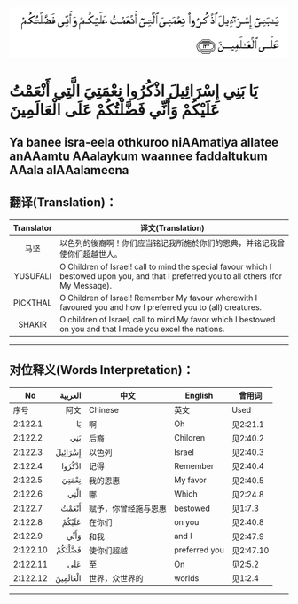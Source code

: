 ![002:122](images/002_122.gif)

#   يَا بَنِي إِسْرَائِيلَ اذْكُرُوا نِعْمَتِيَ الَّتِي أَنْعَمْتُ عَلَيْكُمْ وَأَنِّي فَضَّلْتُكُمْ عَلَى الْعَالَمِينَ 

## Ya banee isra-eela othkuroo niAAmatiya allatee anAAamtu AAalaykum waannee faddaltukum AAala alAAalameena

## 翻译(Translation)：

| Translator | 译文(Translation)                                            |
|:----------:| ------------------------------------------------------------ |
| 马坚       | 以色列的後裔啊！你们应当铭记我所施於你们的恩典，并铭记我曾使你们超越世人。 |
| YUSUFALI   | O Children of Israel! call to mind the special favour which I bestowed upon you, and that I preferred you to all others (for My Message). |
| PICKTHAL   | O Children of Israel! Remember My favour wherewith I favoured you and how I preferred you to (all) creatures. |
| SHAKIR     | O children of Israel, call to mind My favor which I bestowed on you and that I made you excel the nations. |

---

## 对位释义(Words Interpretation)：

| No       | العربية  | 中文                 | English       | 曾用词    |
| -------- | --------:| -------------------- | ------------- | --------- |
| 序号     | 阿文     | Chinese              | 英文          | Used    |
| 2:122.1  | يَا    | 啊                   | Oh            | 见2:21.1  |
| 2:122.2  | بَنِي | 后裔                 | Children      | 见2:40.2  |
| 2:122.3  | إِسْرَائِيلَ | 以色列               | Israel        | 见2:40.3  |
| 2:122.4  | اذْكُرُوا | 记得                 | Remember      | 见2:40.4  |
| 2:122.5  | نِعْمَتِيَ | 我的恩惠             | My favor      | 见2:40.5  |
| 2:122.6  | الَّتِي | 哪                   | Which         | 见2:24.8  |
| 2:122.7  | أَنْعَمْتُ | 赋予，你曾经施与恩惠 | bestowed      | 见1:7.3   |
| 2:122.8  | عَلَيْكُمْ | 在你们               | on you        | 见2:40.8  |
| 2:122.9  | وَأَنِّي | 和我                 | and I         | 见2:47.9  |
| 2:122.10 | فَضَّلْتُكُمْ | 使你们超越           | preferred you | 见2:47.10 |
| 2:122.11 | عَلَى | 至                   | On            | 见2:5.2   |
| 2:122.12 | الْعَالَمِينَ | 世界，众世界的       | worlds        | 见1:2.4   |

---
